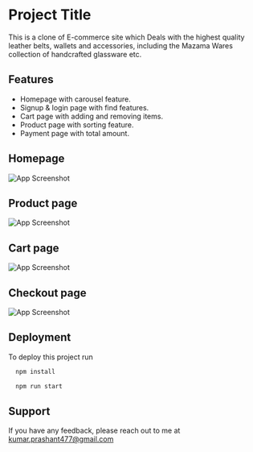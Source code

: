 
# Project Title

This is a clone of E-commerce site which Deals with the highest quality leather belts, wallets and accessories,
including the Mazama Wares collection of handcrafted glassware etc.


## Features

- Homepage with carousel feature.
- Signup & login page with find features.
- Cart page with adding and removing items.
- Product page with sorting feature.
- Payment page with total amount.
## Homepage

![App Screenshot](https://i.postimg.cc/RhVQWt8q/tanner.png)

## Product page

![App Screenshot](https://i.postimg.cc/RSbcdWj1/Screenshot-327.png)

## Cart page

![App Screenshot](https://i.postimg.cc/nr4WYX76/Screenshot-328.png)

## Checkout page

![App Screenshot](https://i.postimg.cc/q7s5n8mG/Screenshot-329.png)

## Deployment

To deploy this project run

```bash
  npm install
```

```bash
  npm run start
```


## Support

If you have any feedback, please reach out to me at kumar.prashant477@gmail.com

